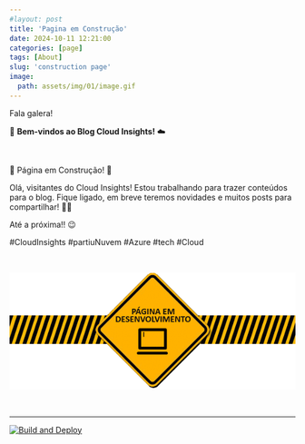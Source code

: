 ```yaml
---
#layout: post
title: 'Pagina em Construção'
date: 2024-10-11 12:21:00
categories: [page]
tags: [About]
slug: 'construction page'
image:
  path: assets/img/01/image.gif
---
```


Fala galera!

👋 **Bem-vindos ao Blog Cloud Insights!** ☁️

<br>

🚧 Página em Construção! 🚧

Olá, visitantes do Cloud Insights! Estou trabalhando para trazer conteúdos para o blog. Fique ligado, em breve teremos novidades e muitos posts para compartilhar! 🚀✨

Até a próxima!! 😉

#CloudInsights #partiuNuvem #Azure #tech #Cloud

<br>

![logotipo](/assets/img/01/image.gif)

<br>

<hr>


[![Build and Deploy](https://github.com/williamcrcosta/williamcosta.github.io/actions/workflows/pages-deploy.yml/badge.svg)](https://github.com/williamcrcosta/williamcosta.github.io/actions/workflows/pages-deploy.yml)


